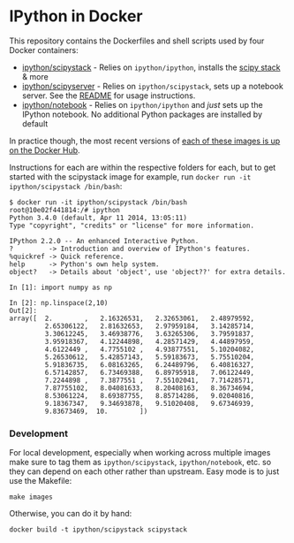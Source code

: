 IPython in Docker
=================

This repository contains the Dockerfiles and shell scripts used by four Docker
containers:

* [ipython/scipystack](scipystack) - Relies on `ipython/ipython`, installs the [scipy stack](http://www.scipy.org/stackspec.html) & more
* [ipython/scipyserver](scipyserver) - Relies on `ipython/scipystack`, sets up a notebook server. See the [README](scipyserver/README.md) for usage instructions.
* [ipython/notebook](notebook) - Relies on `ipython/ipython` and *just* sets up the IPython notebook. No additional Python packages are installed by default

In practice though, the most recent versions of [each of these images is up on the Docker Hub](https://registry.hub.docker.com/repos/ipython/).

Instructions for each are within the respective folders for each, but to get started with the scipystack image for example, run `docker run -it ipython/scipystack /bin/bash`:

```
$ docker run -it ipython/scipystack /bin/bash
root@10e02f441814:/# ipython
Python 3.4.0 (default, Apr 11 2014, 13:05:11)
Type "copyright", "credits" or "license" for more information.

IPython 2.2.0 -- An enhanced Interactive Python.
?         -> Introduction and overview of IPython's features.
%quickref -> Quick reference.
help      -> Python's own help system.
object?   -> Details about 'object', use 'object??' for extra details.

In [1]: import numpy as np

In [2]: np.linspace(2,10)
Out[2]:
array([  2.        ,   2.16326531,   2.32653061,   2.48979592,
         2.65306122,   2.81632653,   2.97959184,   3.14285714,
         3.30612245,   3.46938776,   3.63265306,   3.79591837,
         3.95918367,   4.12244898,   4.28571429,   4.44897959,
         4.6122449 ,   4.7755102 ,   4.93877551,   5.10204082,
         5.26530612,   5.42857143,   5.59183673,   5.75510204,
         5.91836735,   6.08163265,   6.24489796,   6.40816327,
         6.57142857,   6.73469388,   6.89795918,   7.06122449,
         7.2244898 ,   7.3877551 ,   7.55102041,   7.71428571,
         7.87755102,   8.04081633,   8.20408163,   8.36734694,
         8.53061224,   8.69387755,   8.85714286,   9.02040816,
         9.18367347,   9.34693878,   9.51020408,   9.67346939,
         9.83673469,  10.        ])
```

### Development

For local development, especially when working across multiple images make sure to tag them as `ipython/scipystack`, `ipython/notebook`, etc. so they can depend on each other rather than upstream. Easy mode is to just use the Makefile:

```
make images
```

Otherwise, you can do it by hand:

```
docker build -t ipython/scipystack scipystack
```
